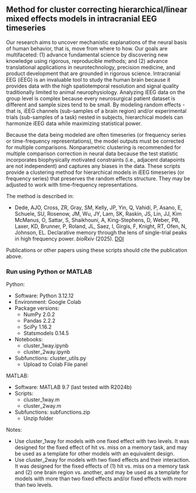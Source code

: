 ## Method for cluster correcting hierarchical/linear mixed effects models in intracranial EEG timeseries

Our research aims to uncover mechanistic explanations of the neural basis of human behavior, that is, move from where to how. Our goals are multifaceted: (1) advance fundamental science by discovering new knowledge using rigorous, reproducible methods; and (2) advance translational applications in neurotechnology, precision medicine, and product development that are grounded in rigorous science. Intracranial EEG (iEEG) is an invaluable tool to study the human brain because it provides data with the high spatiotemporal resolution and signal quality traditionally limited to animal neurophysiology. Analyzing iEEG data on the group level is complex because every neurosurgical patient dataset is different and sample sizes tend to be small. By modeling random effects - that is, iEEG channels (sub-samples of a brain region) and/or experimental trials (sub-samples of a task) nested in subjects, hierarchical models can harmonize iEEG data while maximizing statistical power.  

Because the data being modeled are often timeseries (or frequency series or time-frequency representations), the model outputs must be corrected for multiple comparisons. Nonparametric clustering is recommended for multiple comparison correction in neural data because the test statistic incorporates biophysically motivated constraints (i.e., adjacent datapoints are not independent) and captures any biases in the data. These scripts provide a clustering method for hierarchical models in iEEG timeseries (or frequency series) that preserves the random effects structure. They may be adjusted to work with time-frequency representations.

The method is described in:
- Dede, AJO, Cross, ZR, Gray, SM, Kelly, JP, Yin, Q, Vahidi, P, Asano, E, Schuele, SU, Rosenow, JM, Wu, JY, Lam, SK, Raskin, JS, Lin, JJ, Kim McManus, O, Sattar, S, Shaikhouni, A, King-Stephens, D, Weber, PB, Laxer, KD, Brunner, P, Roland, JL, Saez, I, Girgis, F, Knight, RT, Ofen, N, Johnson, EL. Declarative memory through the lens of single-trial peaks in high frequency power. _bioRxiv_ (2025). [DOI](https://doi.org/10.1101/2025.01.02.631123)

Publications or other papers using these scripts should cite the publication above.

### Run using Python or MATLAB
Python:
- Software: Python 3.12.12
- Environment: Google Colab
- Package versions:
  - NumPy 2.0.2
  - Pandas 2.2.2
  - SciPy 1.16.2
  - Statsmodels 0.14.5
- Notebooks:
  - cluster_1way.ipynb
  - cluster_2way.ipynb
- Subfunctions: cluster_utils.py
  - Upload to Colab File panel

MATLAB:
- Software: MATLAB 9.7 (last tested with R2024b)
- Scripts:
  - cluster_1way.m
  - cluster_2way.m
- Subfunctions: subfunctions.zip
  - Unzip folder

Notes:
- Use cluster_1way for models with one fixed effect with two levels. It was designed for the fixed effect of hit vs. miss on a memory task, and may be used as a template for other models with an equivalent design.
- Use cluster_2way for models with two fixed effects and their interaction. It was designed for the fixed effects of (1) hit vs. miss on a memory task and (2) one brain region vs. another, and may be used as a template for models with more than two fixed effects and/or fixed effects with more than two levels.

